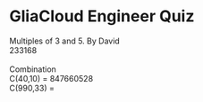 # GliaCloud Engineer Quiz

Multiples of 3 and 5. By David <br>
  233168 <br>
  <br>
Combination <br>
  C(40,10) = 847660528 <br>
  C(990,33) = 
